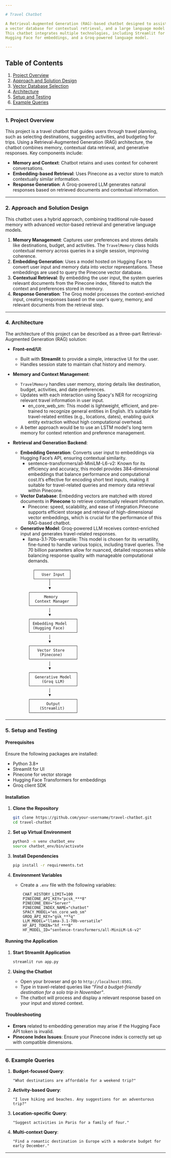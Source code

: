 ```yaml
---

# Travel Chatbot

A Retrieval-Augmented Generation (RAG)-based chatbot designed to assist users with travel queries by leveraging memory,
a vector database for contextual retrieval, and a large language model to generate contextually relevant responses.
This chatbot integrates multiple technologies, including Streamlit for UI, Pinecone for vector database storage and search,
Hugging Face for embeddings, and a Groq-powered language model.

---
```


## Table of Contents

1. [Project Overview](#project-overview)
2. [Approach and Solution Design](#approach-and-solution-design)
3. [Vector Database Selection](#vector-database-selection)
4. [Architecture](#architecture)
5. [Setup and Testing](#setup-and-testing)
6. [Example Queries](#example-queries)

---

### 1. Project Overview

This project is a travel chatbot that guides users through travel planning, such as selecting destinations, suggesting activities, and budgeting for trips.
Using a Retrieval-Augmented Generation (RAG) architecture, the chatbot combines memory, contextual data retrieval, and generative responses.
Key components include:

- **Memory and Context**: Chatbot retains and uses context for coherent conversations.
- **Embedding-based Retrieval**: Uses Pinecone as a vector store to match contextually similar information.
- **Response Generation**: A Groq-powered LLM generates natural responses based on retrieved documents and contextual information.

---

### 2. Approach and Solution Design

This chatbot uses a hybrid approach, combining traditional rule-based memory with advanced vector-based retrieval and generative language models.

1. **Memory Management**: Captures user preferences and stores details like destinations, budget, and activities.
                             The `TravelMemory` class holds contextual memory across queries in a single session, improving coherence.
2. **Embedding Generation**: Uses a model hosted on Hugging Face to convert user input and memory data into vector representations.
                             These embeddings are used to query the Pinecone vector database.
3. **Contextual Retrieval**: By embedding the user input, the system queries relevant documents from the Pinecone index,
                             filtered to match the context and preferences stored in memory.
4. **Response Generation**: The Groq model processes the context-enriched input, creating responses based on the user's query, memory,
                             and relevant documents from the retrieval step.

---

### 4. Architecture

The architecture of this project can be described as a three-part Retrieval-Augmented Generation (RAG) solution:

- **Front-end/UI**:
  - Built with **Streamlit** to provide a simple, interactive UI for the user.
  - Handles session state to maintain chat history and memory.

- **Memory and Context Management**:
  - `TravelMemory` handles user memory, storing details like destination, budget, activities, and date preferences.
  - Updates with each interaction using Spacy's NER for recognizing relevant travel information in user input.
      - en_core_web_sm: This model is lightweight, efficient, and pre-trained to recognize general entities in English.
        It’s suitable for travel-related entities (e.g., locations, dates), enabling quick entity extraction without high computational overhead.
  - A better approach would be to use an LSTM model's long term memory for context retention and preference management. 

- **Retrieval and Generation Backend**:
  - **Embedding Generation**: Converts user input to embeddings via Hugging Face’s API, ensuring contextual similarity.
    -  sentence-transformers/all-MiniLM-L6-v2: Known for its efficiency and accuracy, this model provides 384-dimensional embeddings
        that balance performance and computational cost.It’s effective for encoding short text inputs, making it suitable for travel-related queries
        and memory data retrieval within Pinecone.
  - **Vector Database**: Embedding vectors are matched with stored documents in **Pinecone** to retrieve contextually relevant information.
    - Pinecone: speed, scalability, and ease of integration.Pinecone supports efficient storage and retrieval of high-dimensional vector embeddings,
      which is crucial for the performance of this RAG-based chatbot.
  - **Generative Model**: Groq-powered LLM receives context-enriched input and generates travel-related responses.
    - llama-3.1-70b-versatile: This model is chosen for its versatility, fine-tuned to handle various topics, including travel queries.
      The 70 billion parameters allow for nuanced, detailed responses while balancing response quality with manageable computational demands.

```
            ┌───────────────┐
            │   User Input  │
            └──────┬────────┘
                   │
                   ▼
          ┌────────────────────┐
          │      Memory        │
          │  Context Manager   │
          └────────────────────┘
                   │
                   ▼
          ┌────────────────────┐
          │ Embedding Model    │
          │ (Hugging Face)     │
          └────────────────────┘
                   │
                   ▼
          ┌────────────────────┐
          │   Vector Store     │
          │    (Pinecone)      │
          └────────────────────┘
                   │
                   ▼
          ┌────────────────────┐
          │  Generative Model  │
          │     (Groq LLM)     │
          └────────────────────┘
                   │
                   ▼
          ┌────────────────────┐
          │       Output       │
          │    (Streamlit)     │
          └────────────────────┘
```

---

### 5. Setup and Testing

#### Prerequisites

Ensure the following packages are installed:
- Python 3.8+
- Streamlit for UI
- Pinecone for vector storage
- Hugging Face Transformers for embeddings
- Groq client SDK

#### Installation

1. **Clone the Repository**
   ```bash
   git clone https://github.com/your-username/travel-chatbot.git
   cd travel-chatbot
   ```

2. **Set up Virtual Environment**
   ```bash
   python3 -m venv chatbot_env
   source chatbot_env/bin/activate
   ```

3. **Install Dependencies**
   ```bash
   pip install -r requirements.txt
   ```

4. **Environment Variables**
   - Create a `.env` file with the following variables:
     ```
      CHAT_HISTORY_LIMIT=100
      PINECONE_API_KEY="pcsk_***8" 
      PINECONE_ENV="Server" 
      PINECONE_INDEX_NAME="chatbot"
      SPACY_MODEL="en_core_web_sm"
      GROQ_API_KEY="gsk_***q" 
      LLM_MODEL="llama-3.1-70b-versatile"
      HF_API_TOKEN="hf_***B"
      HF_MODEL_ID="sentence-transformers/all-MiniLM-L6-v2"
     ```

#### Running the Application

1. **Start Streamlit Application**
   ```bash
   streamlit run app.py
   ```

2. **Using the Chatbot**
   - Open your browser and go to `http://localhost:8501`.
   - Type in travel-related queries like *"Find a budget-friendly destination for a solo trip in November"*.
   - The chatbot will process and display a relevant response based on your input and stored context.

#### Troubleshooting
- **Errors** related to embedding generation may arise if the Hugging Face API token is invalid.
- **Pinecone Index Issues**: Ensure your Pinecone index is correctly set up with compatible dimensions.

---

### 6. Example Queries

1. **Budget-focused Query**:
   ```
   "What destinations are affordable for a weekend trip?"
   ```

2. **Activity-based Query**:
   ```
   "I love hiking and beaches. Any suggestions for an adventurous trip?"
   ```

3. **Location-specific Query**:
   ```
   "Suggest activities in Paris for a family of four."
   ```

4. **Multi-context Query**:
   ```
   "Find a romantic destination in Europe with a moderate budget for early December."
   ```

--- 
